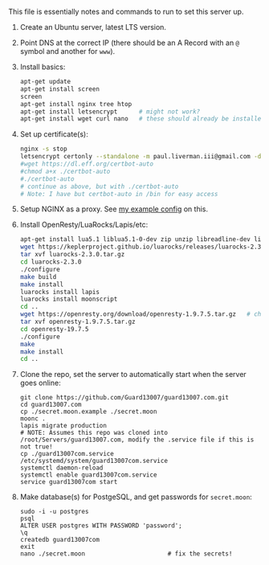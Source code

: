 This file is essentially notes and commands to run to set this server up.

1. Create an Ubuntu server, latest LTS version.

2. Point DNS at the correct IP (there should be an A Record with an `@` symbol and another for `www`).

2. Install basics:
   ```bash
   apt-get update
   apt-get install screen
   screen
   apt-get install nginx tree htop
   apt-get install letsencrypt      # might not work?
   apt-get install wget curl nano   # these should already be installed
   ```

3. Set up certificate(s):
   ```bash
   nginx -s stop
   letsencrypt certonly --standalone -m paul.liverman.iii@gmail.com -d www.guard13007.com -d guard13007.com
   #wget https://dl.eff.org/certbot-auto
   #chmod a+x ./certbot-auto
   #./certbot-auto
   # continue as above, but with ./certbot-auto
   # Note: I have but certbot-auto in /bin for easy access
   ```

5. Setup NGINX as a proxy. See [my example config](https://gist.github.com/Guard13007/6367954d09af931c9f3314ed1f6adf4f) on this.

6. Install OpenResty/LuaRocks/Lapis/etc:
   ```bash
   apt-get install lua5.1 liblua5.1-0-dev zip unzip libreadline-dev libncurses5-dev libpcre3-dev libssl-dev perl make build-essential postgresql
   wget https://keplerproject.github.io/luarocks/releases/luarocks-2.3.0.tar.gz   # check for a new version first!
   tar xvf luarocks-2.3.0.tar.gz
   cd luarocks-2.3.0
   ./configure
   make build
   make install
   luarocks install lapis
   luarocks install moonscript
   cd ..
   wget https://openresty.org/download/openresty-1.9.7.5.tar.gz   # check for a new version first!
   tar xvf openresty-1.9.7.5.tar.gz
   cd openresty-19.7.5
   ./configure
   make
   make install
   cd ..
   ```

7. Clone the repo, set the server to automatically start when the server goes online:
   ```
   git clone https://github.com/Guard13007/guard13007.com.git
   cd guard13007.com
   cp ./secret.moon.example ./secret.moon
   moonc .
   lapis migrate production
   # NOTE: Assumes this repo was cloned into /root/Servers/guard13007.com, modify the .service file if this is not true!
   cp ./guard13007com.service /etc/systemd/system/guard13007com.service
   systemctl daemon-reload
   systemctl enable guard13007com.service
   service guard13007com start
   ```

7. Make database(s) for PostgeSQL, and get passwords for `secret.moon`:
   ```
   sudo -i -u postgres
   psql
   ALTER USER postgres WITH PASSWORD 'password';
   \q
   createdb guard13007com
   exit
   nano ./secret.moon                       # fix the secrets!
   ```
